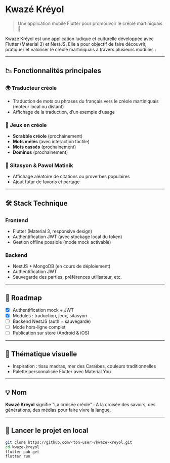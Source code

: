 # Kwazé Kréyol

> Une application mobile Flutter pour promouvoir le créole martiniquais 🌿

Kwazé Kréyol est une application ludique et culturelle développée avec Flutter (Material 3) et NestJS. Elle a pour objectif de faire découvrir, pratiquer et valoriser le créole martiniquais à travers plusieurs modules :

---

## 📉 Fonctionnalités principales

### 🌍 Traducteur créole
- Traduction de mots ou phrases du français vers le créole martiniquais (moteur local ou distant)
- Affichage de la traduction, d’un exemple d’usage

### 🎲 Jeux en créole
- **Scrabble créole** (prochainement)
- **Mots mélés** (avec interaction tactile)
- **Mots cassés** (prochainement)
- **Dominos** (prochainement)

### 💬 Sitasyon & Pawol Matinik
- Affichage aléatoire de citations ou proverbes populaires
- Ajout futur de favoris et partage

---

## 🛠️ Stack Technique

### Frontend
- Flutter (Material 3, responsive design)
- Authentification JWT (avec stockage local du token)
- Gestion offline possible (mode mock activable)

### Backend
- NestJS + MongoDB (en cours de déploiement)
- Authentification JWT
- Sauvegarde des parties, préférences utilisateur, etc.

---

## 📅 Roadmap

- [x] Authentification mock + JWT
- [x] Modules : traduction, jeux, sitasyon
- [ ] Backend NestJS (auth + sauvegarde)
- [ ] Mode hors-ligne complet
- [ ] Publication sur store (Android & iOS)

---

## 🎨 Thématique visuelle
- Inspiration : tissu madras, mer des Caraïbes, couleurs traditionnelles
- Palette personnalisée Flutter avec Material You

---

## 💡 Nom
**Kwazé Kréyol** signifie "La croisée créole" : A la croisée des savoirs, des générations, des médias pour faire vivre la langue.

---

## 🚀 Lancer le projet en local

```bash
git clone https://github.com/<ton-user>/kwaze-kreyol.git
cd kwaze-kreyol
flutter pub get
flutter run
